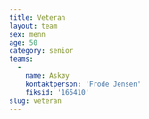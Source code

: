 ```yaml
---
title: Veteran
layout: team
sex: menn
age: 50
category: senior
teams:
  -
    name: Askøy
    kontaktperson: 'Frode Jensen'
    fiksid: '165410'
slug: veteran
---
```

